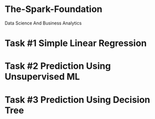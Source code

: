 # The-Spark-Foundation
Data Science And Business Analytics




# Task #1 Simple Linear Regression


# Task #2 Prediction Using Unsupervised ML

# Task #3 Prediction Using Decision Tree

